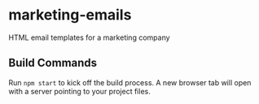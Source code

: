 # marketing-emails
HTML email templates for a marketing company

## Build Commands

Run `npm start` to kick off the build process. A new browser tab will open with a server pointing to your project files.
